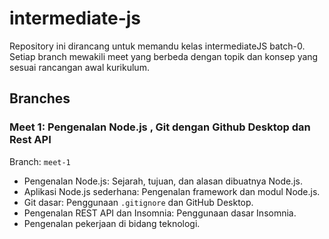# intermediate-js

Repository ini dirancang untuk memandu kelas intermediateJS batch-0. Setiap branch mewakili meet yang berbeda dengan topik dan konsep yang sesuai rancangan awal kurikulum.

## Branches

### Meet 1: Pengenalan Node.js , Git dengan Github Desktop dan Rest API

Branch: `meet-1`

- Pengenalan Node.js: Sejarah, tujuan, dan alasan dibuatnya Node.js.
- Aplikasi Node.js sederhana: Pengenalan framework dan modul Node.js.
- Git dasar: Penggunaan `.gitignore` dan GitHub Desktop.
- Pengenalan REST API dan Insomnia: Penggunaan dasar Insomnia.
- Pengenalan pekerjaan di bidang teknologi.
